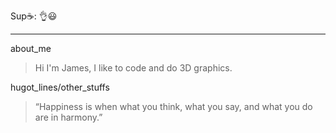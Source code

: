  Sup:coffee:: :ok_hand::smiley:
***
about_me
>  Hi I'm James, I like to code and do 3D graphics.

hugot_lines/other_stuffs
> “Happiness is when what you think, what you say, and what you do are in harmony.”
